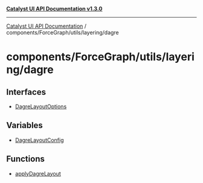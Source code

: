 [**Catalyst UI API Documentation v1.3.0**](../../../../../README.md)

---

[Catalyst UI API Documentation](../../../../../README.md) / components/ForceGraph/utils/layering/dagre

# components/ForceGraph/utils/layering/dagre

## Interfaces

- [DagreLayoutOptions](interfaces/DagreLayoutOptions.md)

## Variables

- [DagreLayoutConfig](variables/DagreLayoutConfig.md)

## Functions

- [applyDagreLayout](functions/applyDagreLayout.md)
